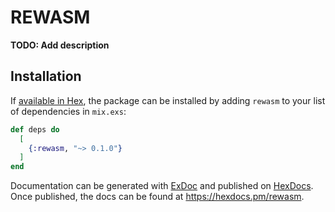 # REWASM

**TODO: Add description**

## Installation

If [available in Hex](https://hex.pm/docs/publish), the package can be installed
by adding `rewasm` to your list of dependencies in `mix.exs`:

```elixir
def deps do
  [
    {:rewasm, "~> 0.1.0"}
  ]
end
```

Documentation can be generated with [ExDoc](https://github.com/elixir-lang/ex_doc)
and published on [HexDocs](https://hexdocs.pm). Once published, the docs can
be found at <https://hexdocs.pm/rewasm>.

